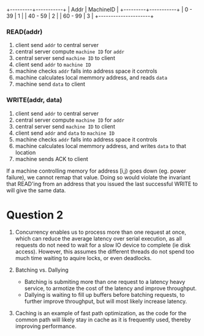 +---------+-----------+
|   Addr  | MachineID |
+---------+-----------+
|  0 - 39 |     1     |
| 40 - 59 |     2     |
| 60 - 99 |     3     |
+---------------------+

### READ(addr)

1. client send `addr` to central server
2. central server compute `machine ID` for `addr`
3. central server send `machine ID` to client
4. client send `addr` to `machine ID`
5. machine checks `addr` falls into address space it controls
6. machine calculates local memmory address, and reads `data`
7. machine send `data` to client


### WRITE(addr, data)

1. client send `addr` to central server
2. central server compute `machine ID` for `addr`
3. central server send `machine ID` to client
4. client send `addr` and `data` to `machine ID`
5. machine checks `addr` falls into address space it controls
6. machine calculates local memmory address, and writes `data` to that location
7. machine sends ACK to client



If a machine controlling memory for address [i,j) goes down (eg. power failure),
we cannot remap that value. Doing so would violate the invariant that READ'ing
from an address that you issued the last successful WRITE to will give the same data.



# Question 2

1. Concurrency enables us to process more than one request at once, which can reduce the average latency over serial execution, as all requests do not need to wait for a slow IO device to complete (ie disk access). However, this assumes the different threads do not spend too much time waiting to aquire locks, or even deadlocks.

2. Batching vs. Dallying
    * Batching is submiting more than one request to a latency heavy service, to armotize the cost of the latency and improve throughput.
    * Dallying is waiting to fill up buffers before batching requests, to further improve throughput, but will most likely increase latency.

3. Caching is an example of fast path optimization, as the code for the common path will likely stay in cache as it is frequently used, thereby improving performance.
